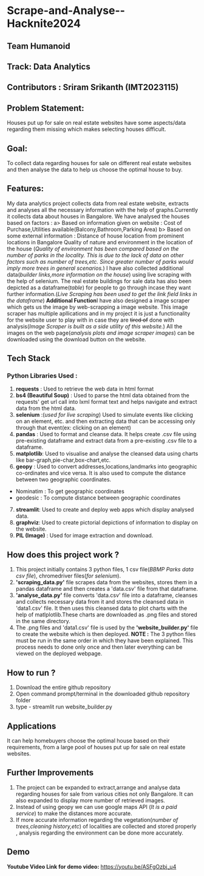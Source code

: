 # **Scrape-and-Analyse--Hacknite2024**
## **Team Humanoid**
## **Track**: Data Analytics
## **Contributors** : Sriram Srikanth (IMT2023115)

## **Problem Statement:**
Houses put up for sale on real estate websites have some aspects/data regarding them missing which makes selecting houses difficult.

## **Goal:**
To collect data regarding houses for sale on different real estate websites and then analyse the data to help us choose the optimal house to buy.

## **Features:**
My data analytics project collects data from real estate website, extracts and analyses all the necessary information with the help of graphs.Currently it collects data about houses in Bangalore. We have analysed the houses based on factors :
a> Based on information given on website : Cost of Purchase,Utilities available(Balcony,Bathroom,Parking Area)
b> Based on some external information : Distance of house location from prominent locations in Bangalore
                                        Quality of nature and environment in the location of the house
(*Quality of environment has been compared based on the number of parks in the locality. This is due to the lack of data on other factors such as number of trees,etc. Since greater number of parks would imply more trees in general scenarios.*)
I have also collected additional data(*builder links,more information on the house*) using live scraping with the help of selenium.
The real estate buildings for sale data has also been depicted as a dataframe(*table*) for people to go through incase they want further information.(*Live Scraping has been used to get the link field links in the dataframe*)
**Additional Function**I have also designed a image scraper which gets us the image by web-scrapping a image website. This image scraper has multiple apllications and in my project it is just a functionality for the website user to play with in case they are ~~tired of~~  done with analysis(*Image Scraper is built as a side utility of this website.*)
All the images on the web page(*analysis plots and image scraper images*) can be downloaded using the download button on the website.

## **Tech Stack**
### **Python Libraries Used** :
1. **requests** : Used to retrieve the web data in html format
2. **bs4 (Beautiful Soup)** : Used to parse the html data obtained from the requests' get url call into lxml format text and helps navigate and extract data from the html data.
3. **selenium** :(*used for live scraping*) Used to simulate events like clicking on an element, etc. and then extracting data that can be accessing only through that event(ex: clicking on an element) 
4. **pandas** : Used to format and cleanse data. It helps create .csv file using pre-existing dataframe and extract data from a pre-existing .csv file to a dataframe.
5. **matplotlib**: Used to visualise and analyse the cleansed data using charts like bar-graph,pie-char,box-chart,etc.
6. **geopy** : Used to convert addresses,locations,landmarks into geographic co-ordinates and vice versa. It is also used to compute the distance between two geographic coordinates.
* Nominatim : To get geographic coordinates
* geodesic : To compute distance between geographic coordinates
7. **streamlit**: Used to create and deploy web apps which display analysed data.
8. **graphviz**: Used to create pictorial depictions of information to display on the website.
9. **PIL (Image)** : Used for image extraction and download.

## **How does this project work ?**
1. This project initially contains 3 python files, 1 csv file(*BBMP Parks data csv file*), chromedriver files(*for selenium*).
2.  **'scraping_data.py'** file scrapes data from the websites, stores them in a pandas dataframe and then creates a 'data.csv' file from that dataframe.
3. **'analyse_data.py'** file converts 'data.csv' file into a dataframe, cleanses and collects necessary data from it and stores the cleansed data in 'data1.csv' file. It then uses this cleansed data to plot charts with the help of matlplotlib.These charts are downloaded as .png files and stored in the same directory.
4. The .png files and 'data1.csv' file is used by the **'website_builder.py'** file to create the website which is then deployed.
**NOTE :** The 3 python files must be run in the same order in which they have been explained. This process needs to done only once and then later everything can be viewed on the deployed webpage. 

## **How to run ?**
1. Download the entire github repository
2. Open command prompt/terminal in the downloaded github repository folder
3. type - streamlit run website_builder.py


## **Applications**
It can help homebuyers choose the optimal house based on their requirements, from a large pool of houses put up for sale on real estate websites.

## **Further Improvements**
1. The project can be expanded to extract,arrange and analyse data regarding houses for sale from various cities not only Bangalore. It can also expanded to display more number of retrieved images.
2. Instead of using geopy we can use google maps API (*It is a paid service*) to make the distances more accurate.
3. If more accurate information regarding the vegetation(*number of trees,cleaning history,etc*) of localities are collected and stored properly , analysis regarding the environment can be done more accurately.

## **Demo**
**Youtube Video Link for demo video:** https://youtu.be/ASFgOzbj_u4
